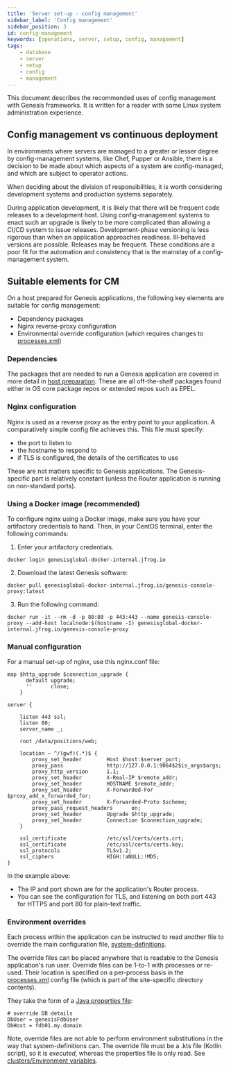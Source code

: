 ```yaml
---
title: 'Server set-up - config management'
sidebar_label: 'Config management'
sidebar_position: 3
id: config-management
keywords: [operations, server, setup, config, management]
tags:
    - database
    - server
    - setup
    - config
    - management
---
```

This document describes the recommended uses of config management with Genesis frameworks.  It is written for a reader with some
Linux system administration experience.

## Config management vs continuous deployment

In environments where servers are managed to a greater or lesser degree by config-management systems, like Chef, Pupper or Ansible, there is a decision to be made about which aspects of a system are config-managed, and which are subject to operator actions.

When deciding about the division of responsibilities, it is worth considering development systems and production systems separately.

During application development, it is likely that there will be frequent code releases to a development host. Using config-management systems to enact such an upgrade is likely to be more complicated than allowing a CI/CD system to issue releases. Development-phase versioning is less rigorous than when an application approaches readiness. Ill-behaved versions are possible. Releases may be frequent. These conditions are a poor fit for the automation and consistency that is the mainstay of a config-management system.

## Suitable elements for CM

On a host prepared for Genesis applications, the following key elements are suitable for config management:

* Dependency packages
* Nginx reverse-proxy configuration
* Environmental override configuration (which requires changes to [processes.xml](/server/configuring-runtime/processes))

### Dependencies

The packages that are needed to run a Genesis application are covered in more detail in [host preparation](/operations/server-setup/host-preparation).
These are all off-the-shelf packages found either in OS core package repos or extended repos such as EPEL.

### Nginx configuration

Nginx is used as a reverse proxy as the entry point to your application.  A comparatively simple config file achieves this. This file must specify:

- the port to listen to
- the hostname to respond to
- if TLS is configured, the details of the certificates to use

These are not matters specific to Genesis applications. The Genesis-specific part is relatively constant (unless the Router application is running on non-standard ports).

### Using a Docker image (recommended)

To configure nginx using a Docker image, make sure you have your artifactory credentials to hand. Then, in your CentOS terminal, enter the following commands:


1. Enter your artifactory credentials.
```shell
docker login genesisglobal-docker-internal.jfrog.io
```

2. Download the latest Genesis software:

```shell
docker pull genesisglobal-docker-internal.jfrog.io/genesis-console-proxy:latest
```

3. Run the following command:
```shell
docker run -it --rm -d -p 80:80 -p 443:443 --name genesis-console-proxy --add-host localnode:$(hostname -I) genesisglobal-docker-internal.jfrog.io/genesis-console-proxy
```

### Manual configuration

For a manual set-up of nginx, use this nginx.conf file:

```text
map $http_upgrade $connection_upgrade {
      default upgrade;
      ''      close;
    }

server {

    listen 443 ssl;
    listen 80;
    server_name _;

    root /data/positions/web;

    location ~ ^/(gwf)(.*)$ {
        proxy_set_header        Host $host:$server_port;
        proxy_pass              http://127.0.0.1:9064$2$is_args$args;
        proxy_http_version      1.1;
        proxy_set_header        X-Real-IP $remote_addr;
        proxy_set_header        HOSTNAME $remote_addr;
        proxy_set_header        X-Forwarded-For $proxy_add_x_forwarded_for;
        proxy_set_header        X-Forwarded-Proto $scheme;
        proxy_pass_request_headers      on;
        proxy_set_header        Upgrade $http_upgrade;
        proxy_set_header        Connection $connection_upgrade;
    }
    
    ssl_certificate             /etc/ssl/certs/certs.crt;
    ssl_certificate             /etc/ssl/certs/certs.key;
    ssl_protocols               TLSv1.2;
    ssl_ciphers                 HIGH:!aNULL:!MD5;
}
```

In the example above:

- The IP and port shown are for the application's Router process. 
- You can see the configuration for TLS, and listening on both port 443 for HTTPS and port 80 for plain-text traffic.

### Environment overrides

Each process within the application can be instructed to read another file to override the main configuration file, [system-definitions](/server-modules/configuring-runtime/system-definitions/).

The override files can be placed anywhere that is readable to the Genesis application's run user. Override files can be 1-to-1 with processes or re-used. Their location is specified on a per-process basis in the [processes.xml](/server-modules/configuring-runtime/processes/) config file (which is part of the site-specific directory contents).

They take the form of a [Java properties file](https://www.w3schools.io/file/properties-extension-introduction/):

```properties
# override DB details
DbUser = genesisFdbUser
DbHost = fdb01.my.domain
```

Note, override files are not able to perform environment substitutions in the way that system-definitions can. The override file must be a .kts file (Kotlin script), so it is _executed_, whereas the properties file is only read. See [clusters/Environment variables](/operations/clustering/clusters#Environment-variables).




